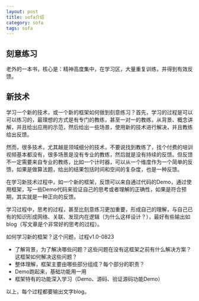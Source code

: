 ```yaml
---
layout: post
title: sofa介绍
category: sofa
tags: sofa
---
```


## 刻意练习
老外的一本书，核心是：精神高度集中，在学习区，大量重复训练，并得到有效反馈。

## 新技术
学习一个新的技术，或一个新的框架如何做到刻意练习？首先，学习的过程是可以可以练习的，最理想的方式是有专门的教练，甚至一对一的教练，从背景、概念讲解，并且给出应用的示范，然后给出一些场景，使用新的技术进行解决，并且教练给出反馈。

然而，很多技术，尤其越是领域细分的技术，不要说找到教练了，找个付费的培训视频基本都没有，很多场景是没有专业的教练，然后就是没有持续的反馈。但反馈不一定需要来自专业的教练，比如一个计时器，可以从一个维度作为一个简单的反馈，如果是做算法题，给出的结果包括时间和空间的复杂度，也是一种反馈。

在学习新技术过程中，如一个新的框架，反馈可以来自通过代码的Demo，通过使用框架，写一些Demo代码来验证自己的思考或者理解的正确性，如果是符合预期，其实就是一种正向的反馈。

学习过程中，思考的过程，甚至比刻意练习更加重要，形成自己的理解，与自己已有的知识形成网络、关联、发现内在逻辑（为什么这样设计？），最好有些输出如blog（写文章是个非常好的思考的过程）。

如何学习新的框架？这个问题，过程v1.0-0823  
- 了解背景，为了解决哪些问题？这些问题在没有这框架之前有什么解决方案？这框架如何解决这些问题？
- 整体理解，框架主要由哪些部分组成？每个部分的职责？
- Demo跑起来，基础功能用一用
- 框架特有的功能深入学习（Demo、源码、验证源码功能Demo）

以上，每个过程都要输出文字blog。






